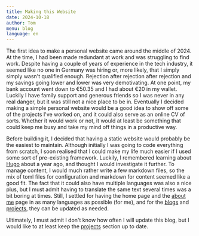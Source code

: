 ```yaml
---
title: Making this Website
date: 2024-10-18
author: Tom
menu: blog
language: en
---
```


The first idea to make a personal website came around the middle of 2024. At the time, I had been made redundant at work and was struggling to find work. Despite having a couple of years of experience in the tech industry, it seemed like no one in Germany was hiring or, more likely, that I simply simply wasn't qualified enough. Rejection after rejection after rejection and my savings going lower and lower was very demotivating. At one point, my bank account went down to €50.35 and I had about €20 in my wallet. Luckily I have family support and generous friends so I was never in any real danger, but it was still not a nice place to be in.
Eventually I decided making a simple personal website would be a good idea to show off some of the projects I've worked on, and it could also serve as an online CV of sorts. Whether it would work or not, it would at least be something that could keep me busy and take my mind off things in a productive way.

Before building it, I decided that having a static website would probably be the easiest to maintain. Although initially I was going to code everything from scratch, I soon realised that I could make my life much easier if I used some sort of pre-existing framework. Luckily, I remembered learning about [Hugo](https://gohugo.io) about a year ago, and thought I would investigate it further. To manage content, I would much rather write a few markdown files, so the mix of toml files for configuration and markdown for content seemed like a good fit. The fact that it could also have multiple languages was also a nice plus, but I must admit having to translate the same text several times was a bit boring at times. Still, I settled for having the home page and the [about me](../../about/about_me.en.md) page in as many languages as possible (for me), and for the [blogs](../../blog/) and [projects](../../projects/), they can be updated as needed.

Ultimately, I must admit I don't know how often I will update this blog, but I would like to at least keep the [projects](../../projects/) section up to date.

